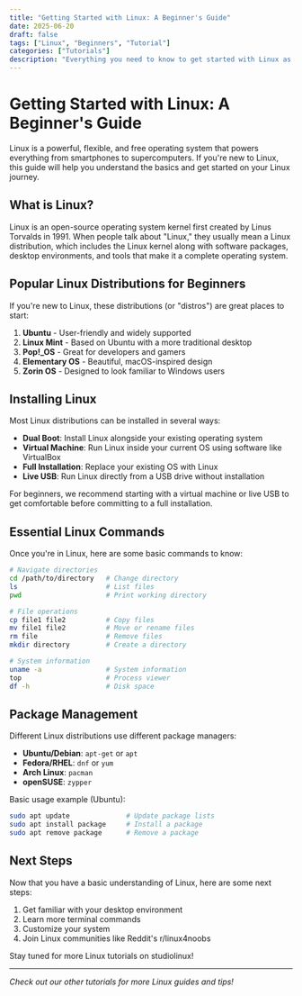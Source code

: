 ```yaml
---
title: "Getting Started with Linux: A Beginner's Guide"
date: 2025-06-20
draft: false
tags: ["Linux", "Beginners", "Tutorial"]
categories: ["Tutorials"]
description: "Everything you need to know to get started with Linux as a complete beginner"
---
```


# Getting Started with Linux: A Beginner's Guide

Linux is a powerful, flexible, and free operating system that powers everything from smartphones to supercomputers. If you're new to Linux, this guide will help you understand the basics and get started on your Linux journey.

## What is Linux?

Linux is an open-source operating system kernel first created by Linus Torvalds in 1991. When people talk about "Linux," they usually mean a Linux distribution, which includes the Linux kernel along with software packages, desktop environments, and tools that make it a complete operating system.

## Popular Linux Distributions for Beginners

If you're new to Linux, these distributions (or "distros") are great places to start:

1. **Ubuntu** - User-friendly and widely supported
2. **Linux Mint** - Based on Ubuntu with a more traditional desktop
3. **Pop!_OS** - Great for developers and gamers
4. **Elementary OS** - Beautiful, macOS-inspired design
5. **Zorin OS** - Designed to look familiar to Windows users

## Installing Linux

Most Linux distributions can be installed in several ways:

- **Dual Boot**: Install Linux alongside your existing operating system
- **Virtual Machine**: Run Linux inside your current OS using software like VirtualBox
- **Full Installation**: Replace your existing OS with Linux
- **Live USB**: Run Linux directly from a USB drive without installation

For beginners, we recommend starting with a virtual machine or live USB to get comfortable before committing to a full installation.

## Essential Linux Commands

Once you're in Linux, here are some basic commands to know:

```bash
# Navigate directories
cd /path/to/directory   # Change directory
ls                      # List files
pwd                     # Print working directory

# File operations
cp file1 file2          # Copy files
mv file1 file2          # Move or rename files
rm file                 # Remove files
mkdir directory         # Create a directory

# System information
uname -a                # System information
top                     # Process viewer
df -h                   # Disk space
```

## Package Management

Different Linux distributions use different package managers:

- **Ubuntu/Debian**: `apt-get` or `apt`
- **Fedora/RHEL**: `dnf` or `yum`
- **Arch Linux**: `pacman`
- **openSUSE**: `zypper`

Basic usage example (Ubuntu):

```bash
sudo apt update              # Update package lists
sudo apt install package     # Install a package
sudo apt remove package      # Remove a package
```

## Next Steps

Now that you have a basic understanding of Linux, here are some next steps:

1. Get familiar with your desktop environment
2. Learn more terminal commands
3. Customize your system
4. Join Linux communities like Reddit's r/linux4noobs

Stay tuned for more Linux tutorials on studiolinux!

---

*Check out our other tutorials for more Linux guides and tips!*
